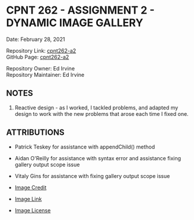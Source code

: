 # CPNT 262 - ASSIGNMENT 2 - DYNAMIC IMAGE GALLERY  

Date: February 28, 2021  

Repository Link: [cpnt262-a2](https://github.com/edirvine333/cpnt262-a2)  
GitHub Page: [cpnt262-a2](https://edirvine333.github.io/cpnt262-a2/)  

Repository Owner: Ed Irvine  
Repository Maintainer: Ed Irvine  

## NOTES  

1.  Reactive design - as I worked, I tackled problems, and adapted my design to work with the new problems that arose each time I fixed one.

## ATTRIBUTIONS  

- Patrick Teskey for assistance with appendChild() method
- Aidan O'Reilly for assistance with syntax error and assistance fixing gallery output scope issue  
- Vitaly Gins for assistance with fixing gallery output scope issue  

-  [Image Credit]()  
-  [Image Link]()
-  [Image License]()  
